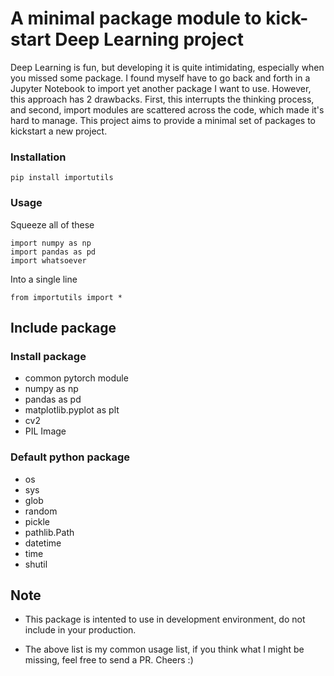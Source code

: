 # A minimal package module to kick-start Deep Learning project

Deep Learning is fun, but developing it is quite intimidating, especially when you missed some package. I found myself have to go back and forth in a Jupyter Notebook to import yet another package I want to use. However, this approach has 2 drawbacks. First, this interrupts the thinking process, and second, import modules are scattered across the code, which made it's hard to manage. This project aims to provide a minimal set of packages to kickstart a new project.

### Installation

```
pip install importutils
```

### Usage

Squeeze all of these
```
import numpy as np
import pandas as pd
import whatsoever
```

Into a single line 
```
from importutils import *
```

## Include package

### Install package
- common pytorch module
- numpy as np
- pandas as pd
- matplotlib.pyplot as plt
- cv2
- PIL Image

### Default python package
- os
- sys
- glob
- random
- pickle
- pathlib.Path
- datetime
- time
- shutil

## Note

- This package is intented to use in development environment, do not include in your production.

- The above list is my common usage list, if you think what I might be missing, feel free to send a PR. Cheers :)


